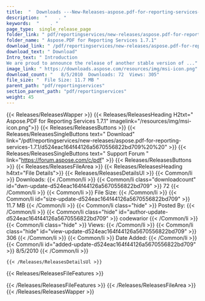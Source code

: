 ```yaml
---
title:  "  Downloads ---New-Releases-aspose.pdf-for-reporting-services-1.7.1 . " 
description:  "    . " 
keywords:  "    . " 
page_type:  single_release_page
folder_link: " pdf/reportingservices/new-releases/aspose.pdf-for-reporting-services-1.7.1/"
folder_name: " Aspose.PDF for Reporting Services 1.7.1"
download_link: " /pdf/reportingservices/new-releases/aspose.pdf-for-reporting-services-1.7.1/d524eac164f44126a5670556822bd709"
download_text: " Download"
Intro_text: " Introduction
We are proud to announce the release of another stable version of ..."
image_link: " https://downloads.aspose.com/resources/img/msi-icon.png"
download_count: "   8/5/2010  Downloads: 72  Views: 305"
file_size: "  File Size: 11.7 MB "
parent_path: "pdf/reportingservices"
section_parent_path: "pdf/reportingservices"
weight: 45 
---
```


{{< Releases/ReleasesWapper >}}
  {{< Releases/ReleasesHeading H2txt=" Aspose.PDF for Reporting Services 1.7.1" imagelink="/resources/img/msi-icon.png">}}
  {{< Releases/ReleasesButtons >}}
    {{< Releases/ReleasesSingleButtons text=" Download" link="/pdf/reportingservices/new-releases/aspose.pdf-for-reporting-services-1.7.1/d524eac164f44126a5670556822bd709%20%20" >}}
    {{< Releases/ReleasesSingleButtons text=" Support Forum " link="https://forum.aspose.com/c/pdf" >}}
  {{< Releases/ReleasesButtons >}}
  {{< Releases/ReleasesFileArea >}}
    {{< Releases/ReleasesHeading h4txt="File Details">}}
    {{< Releases/ReleasesDetailsUl >}}
            {{< Common/li  >}} Downloads: {{< /Common/li >}} 
      {{< Common/li class="downloadcount" id="dwn-update-d524eac164f44126a5670556822bd709" >}} 72 {{< /Common/li >}} 
      {{< Common/li  >}} File Size: {{< /Common/li >}} 
      {{< Common/li id="size-update-d524eac164f44126a5670556822bd709" >}} 11.7 MB {{< /Common/li >}} 
      {{< Common/li  class="hide" >}} Posted By: {{< /Common/li >}} 
      {{< Common/li class="hide" id="author-update-d524eac164f44126a5670556822bd709" >}} codewarior {{< /Common/li >}} 
      {{< Common/li class="hide"  >}} Views: {{< /Common/li >}} 
      {{< Common/li class="hide" id="view-update-d524eac164f44126a5670556822bd709" >}} 306 {{< /Common/li >}} 
      {{< Common/li  >}} Date Added: {{< /Common/li >}} 
      {{< Common/li id="added-update-d524eac164f44126a5670556822bd709" >}} 8/5/2010 {{< /Common/li >}} 

    {{< /Releases/ReleasesDetailsUl >}}

  {{< Releases/ReleasesFileFeatures >}}
      
  {{< /Releases/ReleasesFileFeatures >}}
 {{< /Releases/ReleasesFileArea >}}
{{< /Releases/ReleasesWapper >}}


